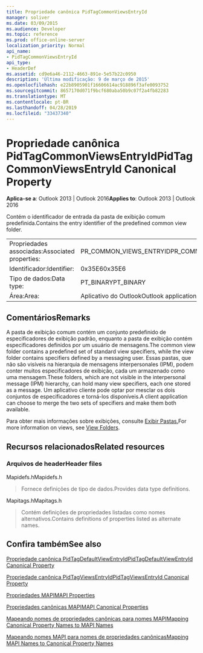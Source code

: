 ```yaml
---
title: Propriedade canônica PidTagCommonViewsEntryId
manager: soliver
ms.date: 03/09/2015
ms.audience: Developer
ms.topic: reference
ms.prod: office-online-server
localization_priority: Normal
api_name:
- PidTagCommonViewsEntryId
api_type:
- HeaderDef
ms.assetid: cd9e6a46-2112-4663-891e-5e57b22c0950
description: 'Última modificação: 9 de março de 2015'
ms.openlocfilehash: e22b8905901f16606614ac918896f3afe0093752
ms.sourcegitcommit: 8657170d071f9bcf680aba50b9c07f2a4fb82283
ms.translationtype: MT
ms.contentlocale: pt-BR
ms.lasthandoff: 04/28/2019
ms.locfileid: "33437340"
---
```

# <a name="pidtagcommonviewsentryid-canonical-property"></a><span data-ttu-id="fa9e6-103">Propriedade canônica PidTagCommonViewsEntryId</span><span class="sxs-lookup"><span data-stu-id="fa9e6-103">PidTagCommonViewsEntryId Canonical Property</span></span>

  
  
<span data-ttu-id="fa9e6-104">**Aplica-se a**: Outlook 2013 | Outlook 2016</span><span class="sxs-lookup"><span data-stu-id="fa9e6-104">**Applies to**: Outlook 2013 | Outlook 2016</span></span> 
  
<span data-ttu-id="fa9e6-105">Contém o identificador de entrada da pasta de exibição comum predefinida.</span><span class="sxs-lookup"><span data-stu-id="fa9e6-105">Contains the entry identifier of the predefined common view folder.</span></span> 
  
|||
|:-----|:-----|
|<span data-ttu-id="fa9e6-106">Propriedades associadas:</span><span class="sxs-lookup"><span data-stu-id="fa9e6-106">Associated properties:</span></span>  <br/> |<span data-ttu-id="fa9e6-107">PR_COMMON_VIEWS_ENTRYID</span><span class="sxs-lookup"><span data-stu-id="fa9e6-107">PR_COMMON_VIEWS_ENTRYID</span></span>  <br/> |
|<span data-ttu-id="fa9e6-108">Identificador:</span><span class="sxs-lookup"><span data-stu-id="fa9e6-108">Identifier:</span></span>  <br/> |<span data-ttu-id="fa9e6-109">0x35E6</span><span class="sxs-lookup"><span data-stu-id="fa9e6-109">0x35E6</span></span>  <br/> |
|<span data-ttu-id="fa9e6-110">Tipo de dados:</span><span class="sxs-lookup"><span data-stu-id="fa9e6-110">Data type:</span></span>  <br/> |<span data-ttu-id="fa9e6-111">PT_BINARY</span><span class="sxs-lookup"><span data-stu-id="fa9e6-111">PT_BINARY</span></span>  <br/> |
|<span data-ttu-id="fa9e6-112">Área:</span><span class="sxs-lookup"><span data-stu-id="fa9e6-112">Area:</span></span>  <br/> |<span data-ttu-id="fa9e6-113">Aplicativo do Outlook</span><span class="sxs-lookup"><span data-stu-id="fa9e6-113">Outlook application</span></span>  <br/> |
   
## <a name="remarks"></a><span data-ttu-id="fa9e6-114">Comentários</span><span class="sxs-lookup"><span data-stu-id="fa9e6-114">Remarks</span></span>

<span data-ttu-id="fa9e6-115">A pasta de exibição comum contém um conjunto predefinido de especificadores de exibição padrão, enquanto a pasta de exibição contém especificadores definidos por um usuário de mensagens.</span><span class="sxs-lookup"><span data-stu-id="fa9e6-115">The common view folder contains a predefined set of standard view specifiers, while the view folder contains specifiers defined by a messaging user.</span></span> <span data-ttu-id="fa9e6-116">Essas pastas, que não são visíveis na hierarquia de mensagens interpersonales (IPM), podem conter muitos especificadores de exibição, cada um armazenado como uma mensagem.</span><span class="sxs-lookup"><span data-stu-id="fa9e6-116">These folders, which are not visible in the interpersonal message (IPM) hierarchy, can hold many view specifiers, each one stored as a message.</span></span> <span data-ttu-id="fa9e6-117">Um aplicativo cliente pode optar por mesclar os dois conjuntos de especificadores e torná-los disponíveis.</span><span class="sxs-lookup"><span data-stu-id="fa9e6-117">A client application can choose to merge the two sets of specifiers and make them both available.</span></span> 
  
<span data-ttu-id="fa9e6-118">Para obter mais informações sobre exibições, consulte [Exibir Pastas.](mapi-view-folders.md)</span><span class="sxs-lookup"><span data-stu-id="fa9e6-118">For more information on views, see [View Folders](mapi-view-folders.md).</span></span>
  
## <a name="related-resources"></a><span data-ttu-id="fa9e6-119">Recursos relacionados</span><span class="sxs-lookup"><span data-stu-id="fa9e6-119">Related resources</span></span>

### <a name="header-files"></a><span data-ttu-id="fa9e6-120">Arquivos de header</span><span class="sxs-lookup"><span data-stu-id="fa9e6-120">Header files</span></span>

<span data-ttu-id="fa9e6-121">Mapidefs.h</span><span class="sxs-lookup"><span data-stu-id="fa9e6-121">Mapidefs.h</span></span>
  
> <span data-ttu-id="fa9e6-122">Fornece definições de tipo de dados.</span><span class="sxs-lookup"><span data-stu-id="fa9e6-122">Provides data type definitions.</span></span>
    
<span data-ttu-id="fa9e6-123">Mapitags.h</span><span class="sxs-lookup"><span data-stu-id="fa9e6-123">Mapitags.h</span></span>
  
> <span data-ttu-id="fa9e6-124">Contém definições de propriedades listadas como nomes alternativos.</span><span class="sxs-lookup"><span data-stu-id="fa9e6-124">Contains definitions of properties listed as alternate names.</span></span>
    
## <a name="see-also"></a><span data-ttu-id="fa9e6-125">Confira também</span><span class="sxs-lookup"><span data-stu-id="fa9e6-125">See also</span></span>



[<span data-ttu-id="fa9e6-126">Propriedade canônica PidTagDefaultViewEntryId</span><span class="sxs-lookup"><span data-stu-id="fa9e6-126">PidTagDefaultViewEntryId Canonical Property</span></span>](pidtagdefaultviewentryid-canonical-property.md)
  
[<span data-ttu-id="fa9e6-127">Propriedade canônica PidTagViewsEntryId</span><span class="sxs-lookup"><span data-stu-id="fa9e6-127">PidTagViewsEntryId Canonical Property</span></span>](pidtagviewsentryid-canonical-property.md)


[<span data-ttu-id="fa9e6-128">Propriedades MAPI</span><span class="sxs-lookup"><span data-stu-id="fa9e6-128">MAPI Properties</span></span>](mapi-properties.md)
  
[<span data-ttu-id="fa9e6-129">Propriedades canônicas MAPI</span><span class="sxs-lookup"><span data-stu-id="fa9e6-129">MAPI Canonical Properties</span></span>](mapi-canonical-properties.md)
  
[<span data-ttu-id="fa9e6-130">Mapeando nomes de propriedades canônicas para nomes MAPI</span><span class="sxs-lookup"><span data-stu-id="fa9e6-130">Mapping Canonical Property Names to MAPI Names</span></span>](mapping-canonical-property-names-to-mapi-names.md)
  
[<span data-ttu-id="fa9e6-131">Mapeando nomes MAPI para nomes de propriedades canônicas</span><span class="sxs-lookup"><span data-stu-id="fa9e6-131">Mapping MAPI Names to Canonical Property Names</span></span>](mapping-mapi-names-to-canonical-property-names.md)

